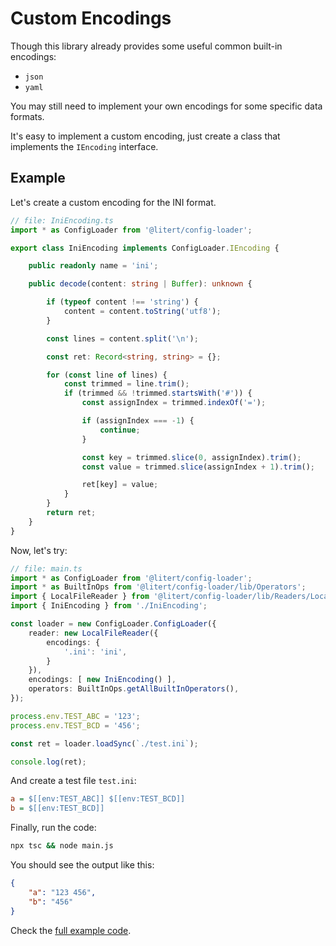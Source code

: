 # Custom Encodings

Though this library already provides some useful common built-in encodings:

- `json`
- `yaml`

You may still need to implement your own encodings for some specific data formats.

It's easy to implement a custom encoding, just create a class that implements the `IEncoding` interface.

## Example

Let's create a custom encoding for the INI format.

```ts
// file: IniEncoding.ts
import * as ConfigLoader from '@litert/config-loader';

export class IniEncoding implements ConfigLoader.IEncoding {

    public readonly name = 'ini';

    public decode(content: string | Buffer): unknown {

        if (typeof content !== 'string') {
            content = content.toString('utf8');
        }

        const lines = content.split('\n');

        const ret: Record<string, string> = {};

        for (const line of lines) {
            const trimmed = line.trim();
            if (trimmed && !trimmed.startsWith('#')) {
                const assignIndex = trimmed.indexOf('=');

                if (assignIndex === -1) {
                    continue;
                }

                const key = trimmed.slice(0, assignIndex).trim();
                const value = trimmed.slice(assignIndex + 1).trim();

                ret[key] = value;
            }
        }
        return ret;
    }
}
```

Now, let's try:

```ts
// file: main.ts
import * as ConfigLoader from '@litert/config-loader';
import * as BuiltInOps from '@litert/config-loader/lib/Operators';
import { LocalFileReader } from '@litert/config-loader/lib/Readers/LocalFileReader';
import { IniEncoding } from './IniEncoding';

const loader = new ConfigLoader.ConfigLoader({
    reader: new LocalFileReader({
        encodings: {
            '.ini': 'ini',
        }
    }),
    encodings: [ new IniEncoding() ],
    operators: BuiltInOps.getAllBuiltInOperators(),
});

process.env.TEST_ABC = '123';
process.env.TEST_BCD = '456';

const ret = loader.loadSync(`./test.ini`);

console.log(ret);
```

And create a test file `test.ini`:

```ini
a = $[[env:TEST_ABC]] $[[env:TEST_BCD]]
b = $[[env:TEST_BCD]]
```

Finally, run the code:

```bash
npx tsc && node main.js
```

You should see the output like this:

```json
{
    "a": "123 456",
    "b": "456"
}
```

Check the [full example code](../../src/examples/06-custom-encoding.ts).
